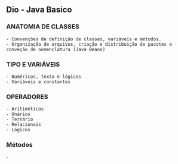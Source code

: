 ## Dio - Java Basico

### ANATOMIA DE CLASSES

    - Convenções de definição de classes, variáveis e métodos.
    - Organização de arquivos, criação e distribuição de pacotes e conveção de nomenclatura (Java Beans)

### TIPO E VARIÁVEIS

    - Numéricos, texto e lógicos
    - Variáveis e constantes

### OPERADORES
    - Aritiméticos
    - Unários
    - Ternário
    - Relacionais
    - Lógicos

### Métodos
    - 